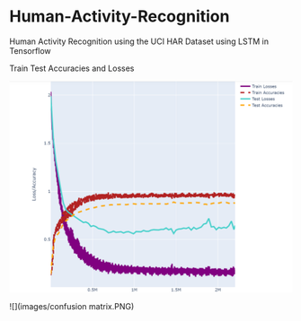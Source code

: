 # Human-Activity-Recognition

Human Activity Recognition using the UCI HAR Dataset using LSTM in Tensorflow

Train Test Accuracies and Losses

![](images/accuracy_loss_plot.PNG)

![](images/confusion matrix.PNG)


